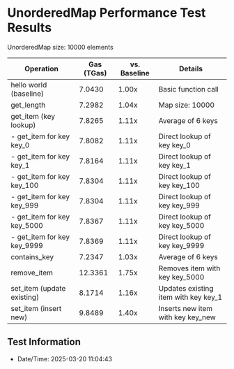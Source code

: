 # UnorderedMap Performance Test Results

UnorderedMap size: 10000 elements

| Operation | Gas (TGas) | vs. Baseline | Details |
|-----------|------------|--------------|----------|
| hello world (baseline) | 7.0430 | 1.00x | Basic function call |
| get_length | 7.2982 | 1.04x | Map size: 10000 |
| get_item (key lookup) | 7.8265 | 1.11x | Average of 6 keys |
|   - get_item for key key_0 | 7.8082 | 1.11x | Direct lookup of key key_0 |
|   - get_item for key key_1 | 7.8164 | 1.11x | Direct lookup of key key_1 |
|   - get_item for key key_100 | 7.8304 | 1.11x | Direct lookup of key key_100 |
|   - get_item for key key_999 | 7.8304 | 1.11x | Direct lookup of key key_999 |
|   - get_item for key key_5000 | 7.8367 | 1.11x | Direct lookup of key key_5000 |
|   - get_item for key key_9999 | 7.8369 | 1.11x | Direct lookup of key key_9999 |
| contains_key | 7.2347 | 1.03x | Average of 6 keys |
| remove_item | 12.3361 | 1.75x | Removes item with key key_5000 |
| set_item (update existing) | 8.1714 | 1.16x | Updates existing item with key key_1 |
| set_item (insert new) | 9.8489 | 1.40x | Inserts new item with key key_new |


## Test Information

- Date/Time: 2025-03-20 11:04:43
